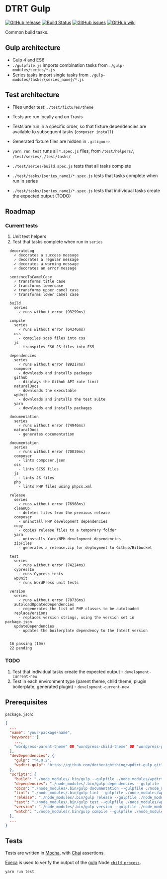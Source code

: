 # DTRT Gulp

[![GitHub release](https://img.shields.io/github/release/dotherightthing/wpdtrt-gulp.svg)](https://github.com/dotherightthing/wpdtrt-gulp/releases) [![Build Status](https://travis-ci.org/dotherightthing/wpdtrt-gulp.svg?branch=master)](https://travis-ci.org/dotherightthing/wpdtrt-gulp) [![GitHub issues](https://img.shields.io/github/issues/dotherightthing/wpdtrt-gulp.svg)](https://github.com/dotherightthing/wpdtrt-gulp/issues) [![GitHub wiki](https://img.shields.io/badge/documentation-wiki-lightgrey.svg)](https://github.com/dotherightthing/wpdtrt-gulp/wiki)

Common build tasks.

## Gulp architecture

* Gulp 4 and ES6
* `./gulpfile.js` imports combination tasks from `./gulp-modules/series/*.js`
* Series tasks import single tasks from `./gulp-modules/tasks/{series_name}/*.js`

## Test architecture

* Files under test: `./test/fixtures/theme`
* Tests are run locally and on Travis
* Tests are run in a specific order, so that fixture dependencies are available to subsequent tasks (`composer install`)
* Generated fixture files are hidden in `.gitignore`

* `yarn run test` runs all `*.spec.js` files, from `/test/helpers/`, `/test/series/`, `/test/tasks/`
* `./test/series/build.spec.js` tests that all tasks complete
* `./test/tasks/{series_name}/*.spec.js` tests that tasks complete when run in series
* `./test/tasks/{series_name}/*.spec.js` tests that individual tasks create the expected output (TODO)

## Roadmap

### Current tests

1. Unit test helpers
1. Test that tasks complete when run in `series`

```
  decorateLog
    ✓ decorates a success message
    ✓ decorates a regular message
    ✓ decorates a warning message
    ✓ decorates an error message

  sentenceToCamelCase
    ✓ transforms title case
    ✓ transforms lowercase
    ✓ transforms upper camel case
    ✓ transforms lower camel case

  build
    series
      ✓ runs without error (93299ms)

  compile
    series
      ✓ runs without error (64346ms)
    css
      - compiles scss files into css
    js
      - transpiles ES6 JS files into ES5

  dependencies
    series
      ✓ runs without error (89217ms)
    composer
      - downloads and installs packages
    github
      - displays the Github API rate limit
    naturalDocs
      - downloads the executable
    wpUnit
      - downloads and installs the test suite
    yarn
      - downloads and installs packages

  documentation
    series
      ✓ runs without error (74946ms)
    naturalDocs
      - generates documentation

  documentation
    series
      ✓ runs without error (70039ms)
    composer
      - lints composer.json
    css
      - lints SCSS files
    js
      - lints JS files
    php
      - lints PHP files using phpcs.xml

  release
    series
      ✓ runs without error (76968ms)
    cleanUp
      - deletes files from the previous release
    composer
      - uninstall PHP development dependencies
    copy
      - copies release files to a temporary folder
    yarn
      - uninstalls Yarn/NPM development dependencies
    zipFiles
      - generates a release.zip for deployment to Github/Bitbucket

  test
    series
      ✓ runs without error (74224ms)
    cypressIo
      - runs Cypress tests
    wpUnit
      - runs WordPress unit tests

  version
    series
      ✓ runs without error (78736ms)
    autoloadUpdatedDependencies
      - regenerates the list of PHP classes to be autoloaded
    replaceVersions
      - replaces version strings, using the version set in package.json
    updateDependencies
      - updates the boilerplate dependency to the latest version


  16 passing (10m)
  22 pending
  ```

### TODO

1. Test that individual tasks create the expected output - `development-current-new`
1. Test in each environment type (parent theme, child theme, plugin boilerplate, generated plugin) - `development-current-new`

## Prerequisites

`package.json`:

```json
{
  ...
  "name": "your-package-name",
  "keywords": [
    ...,
    "wordpress-parent-theme" OR "wordpress-child-theme" OR "wordpress-plugin" OR ""
  ],
  "devDependencies": {
    "gulp": "^4.0.2",
    "wpdtrt-gulp": "https://github.com/dotherightthing/wpdtrt-gulp.git"
  },
  "scripts": {
    "build": "./node_modules/.bin/gulp --gulpfile ./node_modules/wpdtrt-gulp/gulpfile.js --cwd ./",
    "dependencies": "./node_modules/.bin/gulp dependencies --gulpfile ./node_modules/wpdtrt-gulp/gulpfile.js --cwd ./",
    "docs": "./node_modules/.bin/gulp documentation --gulpfile ./node_modules/wpdtrt-gulp/gulpfile.js --cwd ./",
    "lint": "./node_modules/.bin/gulp lint --gulpfile ./node_modules/wpdtrt-gulp/gulpfile.js --cwd ./",
    "release": "./node_modules/.bin/gulp release --gulpfile ./node_modules/wpdtrt-gulp/gulpfile.js --cwd ./",
    "test": "./node_modules/.bin/gulp test --gulpfile ./node_modules/wpdtrt-gulp/gulpfile.js --cwd ./",
    "version": "./node_modules/.bin/gulp version --gulpfile ./node_modules/wpdtrt-gulp/gulpfile.js --cwd ./",
    "watch": "./node_modules/.bin/gulp compile --gulpfile ./node_modules/wpdtrt-gulp/gulpfile.js && gulp watch --gulpfile ./node_modules/wpdtrt-gulp/gulpfile.js --cwd ./"
  },
  ...
}
```

## Tests

Tests are written in [Mocha](https://mochajs.org/), with [Chai](https://www.chaijs.com/) assertions.

[Execa](https://github.com/sindresorhus/execa) is used to verify the output of the [gulp](https://gulpjs.com/) Node [`child process`](https://nodejs.org/api/child_process.html#child_process_child_process).

```bash
yarn run test
```
